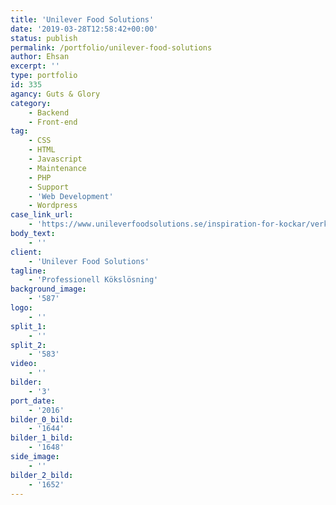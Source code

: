 ```yaml
---
title: 'Unilever Food Solutions'
date: '2019-03-28T12:58:42+00:00'
status: publish
permalink: /portfolio/unilever-food-solutions
author: Ehsan
excerpt: ''
type: portfolio
id: 335
agancy: Guts & Glory
category:
    - Backend
    - Front-end
tag:
    - CSS
    - HTML
    - Javascript
    - Maintenance
    - PHP
    - Support
    - 'Web Development'
    - Wordpress
case_link_url:
    - 'https://www.unileverfoodsolutions.se/inspiration-for-kockar/verktyg.html'
body_text:
    - ''
client:
    - 'Unilever Food Solutions'
tagline:
    - 'Professionell Kökslösning‎'
background_image:
    - '587'
logo:
    - ''
split_1:
    - ''
split_2:
    - '583'
video:
    - ''
bilder:
    - '3'
port_date:
    - '2016'
bilder_0_bild:
    - '1644'
bilder_1_bild:
    - '1648'
side_image:
    - ''
bilder_2_bild:
    - '1652'
---
```

<!DOCTYPE html PUBLIC "-//W3C//DTD HTML 4.0 Transitional//EN" "http://www.w3.org/TR/REC-html40/loose.dtd">
<?xml encoding="UTF-8">
